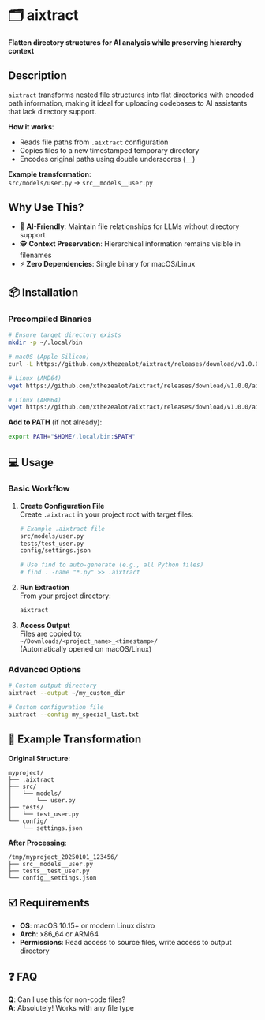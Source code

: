 # 🗂️ aixtract

**Flatten directory structures for AI analysis while preserving hierarchy context**

## Description

`aixtract` transforms nested file structures into flat directories with encoded path information, making it ideal for uploading codebases to AI assistants that lack directory support.

**How it works**:

- Reads file paths from `.aixtract` configuration
- Copies files to a new timestamped temporary directory
- Encodes original paths using double underscores (`__`)

**Example transformation**:  
`src/models/user.py` → `src__models__user.py`

## Why Use This?

- 🤖 **AI-Friendly**: Maintain file relationships for LLMs without directory support
- 🕵️ **Context Preservation**: Hierarchical information remains visible in filenames
- ⚡ **Zero Dependencies**: Single binary for macOS/Linux

## 📦 Installation

### Precompiled Binaries

```bash
# Ensure target directory exists
mkdir -p ~/.local/bin

# macOS (Apple Silicon)
curl -L https://github.com/xthezealot/aixtract/releases/download/v1.0.0/aixtract-darwin-arm64 -o ~/.local/bin/aixtract && chmod +x ~/.local/bin/aixtract

# Linux (AMD64)
wget https://github.com/xthezealot/aixtract/releases/download/v1.0.0/aixtract-linux-amd64 -O ~/.local/bin/aixtract && chmod +x ~/.local/bin/aixtract

# Linux (ARM64)
wget https://github.com/xthezealot/aixtract/releases/download/v1.0.0/aixtract-linux-arm64 -O ~/.local/bin/aixtract && chmod +x ~/.local/bin/aixtract
```

**Add to PATH** (if not already):

```bash
export PATH="$HOME/.local/bin:$PATH"
```

## 💻 Usage

### Basic Workflow

1. **Create Configuration File**  
   Create `.aixtract` in your project root with target files:

   ```bash
   # Example .aixtract file
   src/models/user.py
   tests/test_user.py
   config/settings.json

   # Use find to auto-generate (e.g., all Python files)
   # find . -name "*.py" >> .aixtract
   ```

2. **Run Extraction**  
   From your project directory:

   ```bash
   aixtract
   ```

3. **Access Output**  
   Files are copied to:  
   `~/Downloads/<project_name>_<timestamp>/`  
   (Automatically opened on macOS/Linux)

### Advanced Options

```bash
# Custom output directory
aixtract --output ~/my_custom_dir

# Custom configuration file
aixtract --config my_special_list.txt
```

## 🌟 Example Transformation

**Original Structure**:

```text
myproject/
├── .aixtract
├── src/
│   └── models/
│       └── user.py
├── tests/
│   └── test_user.py
└── config/
    └── settings.json
```

**After Processing**:

```text
/tmp/myproject_20250101_123456/
├── src__models__user.py
├── tests__test_user.py
└── config__settings.json
```

## ☑️ Requirements

- **OS**: macOS 10.15+ or modern Linux distro
- **Arch**: x86_64 or ARM64
- **Permissions**: Read access to source files, write access to output directory

## ❓ FAQ

**Q**: Can I use this for non-code files?  
**A**: Absolutely! Works with any file type
